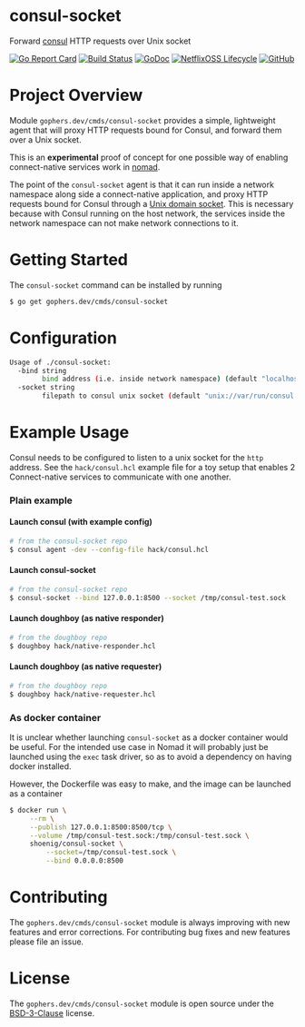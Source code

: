 consul-socket
=============

Forward [consul](https://github.com/hashicorp/consul) HTTP requests over Unix socket

[![Go Report Card](https://goreportcard.com/badge/gophers.dev/cmds/consul-socket)](https://goreportcard.com/report/gophers.dev/cmds/consul-socket)
[![Build Status](https://travis-ci.com/shoenig/consul-socket.svg?branch=master)](https://travis-ci.com/shoenig/consul-socket)
[![GoDoc](https://godoc.org/gophers.dev/cmds/consul-socket?status.svg)](https://godoc.org/gophers.dev/cmds/consul-socket)
[![NetflixOSS Lifecycle](https://img.shields.io/osslifecycle/shoenig/consul-socket.svg)](OSSMETADATA)
[![GitHub](https://img.shields.io/github/license/shoenig/consul-socket.svg)](LICENSE)

# Project Overview

Module `gophers.dev/cmds/consul-socket` provides a simple, lightweight agent that
will proxy HTTP requests bound for Consul, and forward them over a Unix socket.

This is an **experimental** proof of concept for one possible way of enabling
connect-native services work in [nomad](https://github.com/hashicorp/nomad).

The point of the `consul-socket` agent is that it can run inside a network namespace
along side a connect-native application, and proxy HTTP requests bound for Consul through
a [Unix domain socket](https://en.wikipedia.org/wiki/Unix_domain_socket). This is
necessary because with Consul running on the host network, the services inside the network
namespace can not make network connections to it.

# Getting Started

The `consul-socket` command can be installed by running
```bash
$ go get gophers.dev/cmds/consul-socket
```

# Configuration

```bash
Usage of ./consul-socket:
  -bind string
    	bind address (i.e. inside network namespace) (default "localhost:8500")
  -socket string
    	filepath to consul unix socket (default "unix://var/run/consul.sock")
```

# Example Usage

Consul needs to be configured to listen to a unix socket for the `http` address.
See the `hack/consul.hcl` example file for a toy setup that enables 2 Connect-native
services to communicate with one another.

### Plain example

#### Launch consul (with example config)

```bash
# from the consul-socket repo
$ consul agent -dev --config-file hack/consul.hcl
```

#### Launch consul-socket

```bash
# from the consul-socket repo
$ consul-socket --bind 127.0.0.1:8500 --socket /tmp/consul-test.sock
```

#### Launch doughboy (as native responder)

```bash
# from the doughboy repo
$ doughboy hack/native-responder.hcl
```

#### Launch doughboy (as native requester)

```bash
# from the doughboy repo
$ doughboy hack/native-requester.hcl
```

### As docker container

It is unclear whether launching `consul-socket` as a docker container would be
useful. For the intended use case in Nomad it will probably just be launched
using the `exec` task driver, so as to avoid a dependency on having docker installed.

However, the Dockerfile was easy to make, and the image can be launched as a container

```bash
$ docker run \
  	 --rm \
	 --publish 127.0.0.1:8500:8500/tcp \
	 --volume /tmp/consul-test.sock:/tmp/consul-test.sock \
	 shoenig/consul-socket \
	     --socket=/tmp/consul-test.sock \
	     --bind 0.0.0.0:8500
```

# Contributing

The `gophers.dev/cmds/consul-socket` module is always improving with new features
and error corrections. For contributing bug fixes and new features please file an issue.

# License

The `gophers.dev/cmds/consul-socket` module is open source under the [BSD-3-Clause](LICENSE) license.
